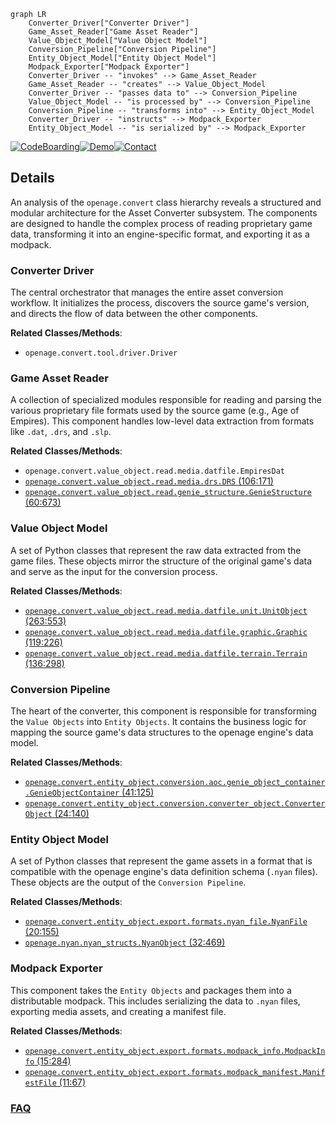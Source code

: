 ```mermaid
graph LR
    Converter_Driver["Converter Driver"]
    Game_Asset_Reader["Game Asset Reader"]
    Value_Object_Model["Value Object Model"]
    Conversion_Pipeline["Conversion Pipeline"]
    Entity_Object_Model["Entity Object Model"]
    Modpack_Exporter["Modpack Exporter"]
    Converter_Driver -- "invokes" --> Game_Asset_Reader
    Game_Asset_Reader -- "creates" --> Value_Object_Model
    Converter_Driver -- "passes data to" --> Conversion_Pipeline
    Value_Object_Model -- "is processed by" --> Conversion_Pipeline
    Conversion_Pipeline -- "transforms into" --> Entity_Object_Model
    Converter_Driver -- "instructs" --> Modpack_Exporter
    Entity_Object_Model -- "is serialized by" --> Modpack_Exporter
```

[![CodeBoarding](https://img.shields.io/badge/Generated%20by-CodeBoarding-9cf?style=flat-square)](https://github.com/CodeBoarding/GeneratedOnBoardings)[![Demo](https://img.shields.io/badge/Try%20our-Demo-blue?style=flat-square)](https://www.codeboarding.org/demo)[![Contact](https://img.shields.io/badge/Contact%20us%20-%20contact@codeboarding.org-lightgrey?style=flat-square)](mailto:contact@codeboarding.org)

## Details

An analysis of the `openage.convert` class hierarchy reveals a structured and modular architecture for the Asset Converter subsystem. The components are designed to handle the complex process of reading proprietary game data, transforming it into an engine-specific format, and exporting it as a modpack.

### Converter Driver
The central orchestrator that manages the entire asset conversion workflow. It initializes the process, discovers the source game's version, and directs the flow of data between the other components.


**Related Classes/Methods**:

- `openage.convert.tool.driver.Driver`


### Game Asset Reader
A collection of specialized modules responsible for reading and parsing the various proprietary file formats used by the source game (e.g., Age of Empires). This component handles low-level data extraction from formats like `.dat`, `.drs`, and `.slp`.


**Related Classes/Methods**:

- `openage.convert.value_object.read.media.datfile.EmpiresDat`
- <a href="https://github.com/SFTtech/openage/blob/master/openage/convert/value_object/read/media/drs.py#L106-L171" target="_blank" rel="noopener noreferrer">`openage.convert.value_object.read.media.drs.DRS` (106:171)</a>
- <a href="https://github.com/SFTtech/openage/blob/master/openage/convert/value_object/read/genie_structure.py#L60-L673" target="_blank" rel="noopener noreferrer">`openage.convert.value_object.read.genie_structure.GenieStructure` (60:673)</a>


### Value Object Model
A set of Python classes that represent the raw data extracted from the game files. These objects mirror the structure of the original game's data and serve as the input for the conversion process.


**Related Classes/Methods**:

- <a href="https://github.com/SFTtech/openage/blob/master/openage/convert/value_object/read/media/datfile/unit.py#L263-L553" target="_blank" rel="noopener noreferrer">`openage.convert.value_object.read.media.datfile.unit.UnitObject` (263:553)</a>
- <a href="https://github.com/SFTtech/openage/blob/master/openage/convert/value_object/read/media/datfile/graphic.py#L119-L226" target="_blank" rel="noopener noreferrer">`openage.convert.value_object.read.media.datfile.graphic.Graphic` (119:226)</a>
- <a href="https://github.com/SFTtech/openage/blob/master/openage/convert/value_object/read/media/datfile/terrain.py#L136-L298" target="_blank" rel="noopener noreferrer">`openage.convert.value_object.read.media.datfile.terrain.Terrain` (136:298)</a>


### Conversion Pipeline
The heart of the converter, this component is responsible for transforming the `Value Objects` into `Entity Objects`. It contains the business logic for mapping the source game's data structures to the openage engine's data model.


**Related Classes/Methods**:

- <a href="https://github.com/SFTtech/openage/blob/master/openage/convert/entity_object/conversion/aoc/genie_object_container.py#L41-L125" target="_blank" rel="noopener noreferrer">`openage.convert.entity_object.conversion.aoc.genie_object_container.GenieObjectContainer` (41:125)</a>
- <a href="https://github.com/SFTtech/openage/blob/master/openage/convert/entity_object/conversion/converter_object.py#L24-L140" target="_blank" rel="noopener noreferrer">`openage.convert.entity_object.conversion.converter_object.ConverterObject` (24:140)</a>


### Entity Object Model
A set of Python classes that represent the game assets in a format that is compatible with the openage engine's data definition schema (`.nyan` files). These objects are the output of the `Conversion Pipeline`.


**Related Classes/Methods**:

- <a href="https://github.com/SFTtech/openage/blob/master/openage/convert/entity_object/export/formats/nyan_file.py#L20-L155" target="_blank" rel="noopener noreferrer">`openage.convert.entity_object.export.formats.nyan_file.NyanFile` (20:155)</a>
- <a href="https://github.com/SFTtech/openage/blob/master/openage/nyan/nyan_structs.py#L32-L469" target="_blank" rel="noopener noreferrer">`openage.nyan.nyan_structs.NyanObject` (32:469)</a>


### Modpack Exporter
This component takes the `Entity Objects` and packages them into a distributable modpack. This includes serializing the data to `.nyan` files, exporting media assets, and creating a manifest file.


**Related Classes/Methods**:

- <a href="https://github.com/SFTtech/openage/blob/master/openage/convert/entity_object/export/formats/modpack_info.py#L15-L284" target="_blank" rel="noopener noreferrer">`openage.convert.entity_object.export.formats.modpack_info.ModpackInfo` (15:284)</a>
- <a href="https://github.com/SFTtech/openage/blob/master/openage/convert/entity_object/export/formats/modpack_manifest.py#L11-L67" target="_blank" rel="noopener noreferrer">`openage.convert.entity_object.export.formats.modpack_manifest.ManifestFile` (11:67)</a>




### [FAQ](https://github.com/CodeBoarding/GeneratedOnBoardings/tree/main?tab=readme-ov-file#faq)